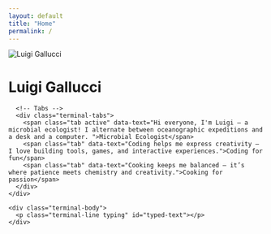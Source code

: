 ```yaml
---
layout: default
title: "Home"
permalink: /
---
```


<canvas id="dnaCanvas"></canvas>

<div class="terminal-page">

  <!-- Profile Section -->
  <div class="profile-section">
    <img src="{{ '/assets/img/profile.jpg' | relative_url }}" alt="Luigi Gallucci" class="profile-photo">
    <h1 class="profile-name">Luigi Gallucci</h1>
  </div>

  <!-- Terminal -->
  <div class="terminal-container">
    <div class="terminal-header">
      <div class="dot red"></div>
      <div class="dot yellow"></div>
      <div class="dot green"></div>

      <!-- Tabs -->
      <div class="terminal-tabs">
        <span class="tab active" data-text="Hi everyone, I'm Luigi — a microbial ecologist! I alternate between oceanographic expeditions and a desk and a computer. ">Microbial Ecologist</span>
        <span class="tab" data-text="Coding helps me express creativity — I love building tools, games, and interactive experiences.">Coding for fun</span>
        <span class="tab" data-text="Cooking keeps me balanced — it’s where patience meets chemistry and creativity.">Cooking for passion</span>
      </div>
    </div>

    <div class="terminal-body">
      <p class="terminal-line typing" id="typed-text"></p>
    </div>
  </div>

</div>

<!-- Scripts -->
<script src="{{ '/assets/js/typing.js' | relative_url }}"></script>
<script src="{{ '/assets/js/dna_bg.js' | relative_url }}"></script>